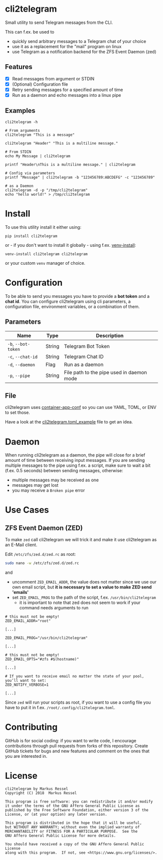 # cli2telegram
Small utility to send Telegram messages from the CLI.

This can f.ex. be used to
* quickly send arbitrary messages to a Telegram chat of your choice
* use it as a replacement for the "mail" program on linux
* use Telegram as a notification backend for the ZFS Event Daemon (zed)

## Features
* [x] Read messages from argument or STDIN
* [x] (Optional) Configuration file
* [x] Retry sending messages for a specified amount of time
* [x] Run as a daemon and echo messages into a linux pipe

## Examples

```shell
cli2telegram -h

# From arguments
cli2telegram "This is a message"

cli2telegram "Header" "This is a multiline message."

# From STDIN
echo My Message | cli2telegram

printf "Header\nThis is a multiline message." | cli2telegram

# Config via parameters
printf "Message" | cli2telegram -b "123456789:ABCDEFG" -c "123456789"

# as a Daemon
cli2telegram -d -p "/tmp/cli2telegram"
echo "hello world!" > /tmp/cli2telegram
``` 

# Install

To use this utility install it either using:
```
pip install cli2telegram
```

or - if you don't want to install it globally - using f.ex. [venv-install](https://github.com/markusressel/venv-install):
```
venv-install cli2telegram cli2telegram
```

or your custom `venv` manager of choice.

# Configuration

To be able to send you messages you have to provide a **bot token** and a **chat id**.
You can configure cli2telegram using cli parameters, a configuration file,
environment variables, or a combination of them.

## Parameters

| Name                | Type   | Description                               |
|---------------------|--------|-------------------------------------------|
| `-b`, `--bot-token` | String | Telegram Bot Token                        |
| `-c`, `--chat-id`   | String | Telegram Chat ID                          |
| `-d`, `--daemon`    | Flag   | Run as a daemon                           |
| `-p`, `--pipe`      | String | File path to the pipe used in daemon mode |

## File
cli2telegram uses [container-app-conf](https://github.com/markusressel/container-app-conf) so you can use YAML, TOML, or ENV to set those.

Have a look at the [cli2telegram.toml_example](cli2telegram.toml_example) file to get an idea.

# Daemon

When running cli2telegram as a daemon, the pipe will close for a brief amount of time between receiving input messages.
If you are sending multiple messages to the pipe using f.ex. a script, make sure to wait a bit (f.ex. 0.5 seconds)
between sending messages, otherwise:
* multiple messages may be received as one
* messages may get lost
* you may receive a `Broken pipe` error

# Use Cases

## ZFS Event Daemon (ZED)
To make `zed` call cli2telegram we will trick it and make it use cli2telegram as an E-Mail client.

Edit `/etc/zfs/zed.d/zed.rc` as root:
```bash
sudo nano -w /etc/zfs/zed.d/zed.rc
```

and
* uncomment `ZED_EMAIL_ADDR`, the value does not matter since we use our own email script, but **it is necessary to set a value to make ZED send 'emails'**
* set `ZED_EMAIL_PROG` to the path of the script, f.ex. `/usr/bin/cli2telegram`
  * it is important to note that zed does not seem to work if your command needs arguments to run
```
# this must not be empty!
ZED_EMAIL_ADDR="root"

[...]

ZED_EMAIL_PROG="/usr/bin/cli2telegram"

[...]

# this must not be empty!
ZED_EMAIL_OPTS="#zfs #$(hostname)"

[...]

# If you want to receive email no matter the state of your pool, you’ll want to set:
ZED_NOTIFY_VERBOSE=1

[...]
```

Since `zed` will run your scripts as root, if you want to use a config file 
you have to put it in f.ex. `/root/.config/cli2telegram.toml`.

# Contributing

GitHub is for social coding: if you want to write code, I encourage contributions through pull requests from forks
of this repository. Create GitHub tickets for bugs and new features and comment on the ones that you are interested in.

# License

```text
cli2telegram by Markus Ressel
Copyright (C) 2018  Markus Ressel

This program is free software: you can redistribute it and/or modify
it under the terms of the GNU Affero General Public License as
published by the Free Software Foundation, either version 3 of the
License, or (at your option) any later version.

This program is distributed in the hope that it will be useful,
but WITHOUT ANY WARRANTY; without even the implied warranty of
MERCHANTABILITY or FITNESS FOR A PARTICULAR PURPOSE.  See the
GNU Affero General Public License for more details.

You should have received a copy of the GNU Affero General Public License
along with this program.  If not, see <https://www.gnu.org/licenses/>.
```
